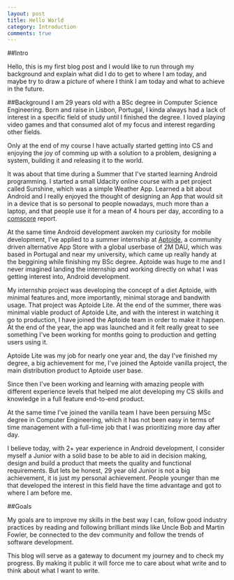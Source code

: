 ```yaml
---
layout: post
title: Hello World
category: Introduction
comments: true
---
```


##Intro

Hello, this is my first blog post and I would like to run through my background and explain what did I do to get to where I am today, and maybe try to draw a picture of where I think I am today and what to achieve in the future.

##Background
I am 29 years old with a BSc degree in Computer Science Engineering. Born and raise in Lisbon, Portugal, I kinda always had a lack of interest in a specific field of study until I finished the degree. I loved playing video games and that consumed alot of my focus and interest regarding other fields.

Only at the end of my course I have actually started getting into CS and enjoying the joy of comming up with a solution to a problem, designing a system, building it and releasing it to the world.

It was about that time during a Summer that I've started learning Android programming. I started a small Udacity online course with a pet project called Sunshine, which was a simple Weather App. Learned a bit about Android and I really enjoyed the thought of designing an App that would sit in a device that is so personal to people nowadays, much more than a laptop, and that people use it for a mean of 4 hours per day, according to a [comscore](https://www.comscore.com/Insights/Blog/Mobile-Matures-as-the-Cross-Platform-Era-Emerges) report.

At the same time Android development awoken my curiosity for mobile development, I've applied to a summer internship at [Aptoide](www.aptoide.com), a community driven alternative App Store with a global userbase of 2M DAU, which was based in Portugal and near my university, which came up really handy at the beggining while finishing my BSc degree.
Aptoide was huge to me and I never imagined landing the internship and working directly on what I was getting interest into, Android development. 

My internship project was developing the concept of a diet Aptoide, with minimal features and, more importantly, minimal storage and bandwith usage. That project was Aptoide Lite.
At the end of the summer, there was minimal viable product of Aptoide Lite, and with the interest in watching it go to production, I have joined the Aptoide team in order to make it happen. At the end of the year, the app was launched and it felt really great to see something I've been working for months going to production and getting users using it.

Aptoide Lite was my job for nearly one year and, the day I've finished my degree, a big achievement for me, I've joined the Aptoide vanilla project, the main distribution product to Aptoide user base.

Since then I've been working and learning with amazing people with different experience levels that helped me alot developing my CS skills and knowledge in a full feature end-to-end product.

At the same time I've joined the vanilla team I have been persuing MSc degree in Computer Engineering, which it has not been easy in terms of time management with a full-time job that I was prioritizing more day after day.

I believe today, with 2+ year experience in Android development, I consider myself a Junior with a solid base to be able to aid in decision making, design and build a product that meets the quality and functional requirements.
But lets be honest, 29 year old Junior is not a big achievement, it is just my personal achievement. People younger than me that developed the interest in this field have the time advantage and got to where I am before me. 

##Goals

My goals are to improve my skills in the best way I can, follow good industry practices by reading and following brilliant minds like Uncle Bob and Martin Fowler, be connected to the dev community and follow the trends of software development. 

This blog will serve as a gateway to document my journey and to check my progress. By making it public it will force me to care about what write and to think about what I want to write. 